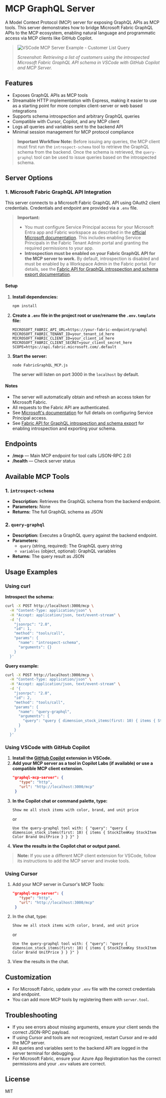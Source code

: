 # MCP GraphQL Server

A Model Context Protocol (MCP) server for exposing GraphQL APIs as MCP tools. This server demonstrates how to bridge Microsoft Fabric GraphQL APIs to the MCP ecosystem, enabling natural language and programmatic access via MCP clients like GitHub Copilot.

> ![VSCode MCP Server Example - Customer List Query](./screenshot-vscode-mcpserver.png)
>
> _Screenshot: Retrieving a list of customers using the introspected Microsoft Fabric GraphQL API schema in VSCode with GitHub Copilot and MCP Server._

## Features

- Exposes GraphQL APIs as MCP tools
- Streamable HTTP implementation with Express, making it easier to use as a starting point for more complex client-server or web based integrations
- Supports schema introspection and arbitrary GraphQL queries
- Compatible with Cursor, Copilot, and any MCP client
- Logs all queries and variables sent to the backend API
- Minimal session management for MCP protocol compliance

> **Important Workflow Note:**
> Before issuing any queries, the MCP client must first run the `introspect-schema` tool to retrieve the GraphQL schema from the backend. Once the schema is retrieved, the `query-graphql` tool can be used to issue queries based on the introspected schema.

## Server Options

### 1. Microsoft Fabric GraphQL API Integration 

This server connects to a Microsoft Fabric GraphQL API using OAuth2 client credentials. Credentials and endpoint are provided via a `.env` file.

> **Important:**
>
> - You must configure Service Principal access for your Microsoft Entra app and Fabric workspace as described in the [official Microsoft documentation](https://learn.microsoft.com/en-us/fabric/data-engineering/api-graphql-service-principal). This includes enabling Service Principals in the Fabric Tenant Admin portal and granting the required permissions to your app.
> - **Introspection must be enabled on your Fabric GraphQL API for the MCP server to work.** By default, introspection is disabled and must be enabled by a Workspace Admin in the Fabric portal. For details, see the [Fabric API for GraphQL introspection and schema export documentation](https://learn.microsoft.com/en-us/fabric/data-engineering/api-graphql-introspection-schema-export).

#### Setup

1. **Install dependencies:**
   ```bash
   npm install
   ```
2. **Create a `.env` file in the project root or use/rename the `.env.template` file:**
   ```env
   MICROSOFT_FABRIC_API_URL=https://your-fabric-endpoint/graphql
   MICROSOFT_FABRIC_TENANT_ID=your_tenant_id_here
   MICROSOFT_FABRIC_CLIENT_ID=your_client_id_here
   MICROSOFT_FABRIC_CLIENT_SECRET=your_client_secret_here
   SCOPE=https://api.fabric.microsoft.com/.default
   ```
3. **Start the server:**
   ```bash
   node FabricGraphQL_MCP.js
   ```
   The server will listen on port 3000 in the `localhost` by default.

#### Notes

- The server will automatically obtain and refresh an access token for Microsoft Fabric.
- All requests to the Fabric API are authenticated.
- See [Microsoft's documentation](https://learn.microsoft.com/en-us/fabric/data-engineering/api-graphql-service-principal) for full details on configuring Service Principal access.
- See [Fabric API for GraphQL introspection and schema export](https://learn.microsoft.com/en-us/fabric/data-engineering/api-graphql-introspection-schema-export) for enabling introspection and exporting your schema.

## Endpoints

- **/mcp** — Main MCP endpoint for tool calls (JSON-RPC 2.0)
- **/health** — Check server status

## Available MCP Tools

### 1. `introspect-schema`

- **Description:** Retrieves the GraphQL schema from the backend endpoint.
- **Parameters:** None
- **Returns:** The full GraphQL schema as JSON

### 2. `query-graphql`

- **Description:** Executes a GraphQL query against the backend endpoint.
- **Parameters:**
  - `query` (string, required): The GraphQL query string
  - `variables` (object, optional): GraphQL variables
- **Returns:** The query result as JSON

## Usage Examples

### Using curl

**Introspect the schema:**

```bash
curl -X POST http://localhost:3000/mcp \
  -H "Content-Type: application/json" \
  -H "Accept: application/json, text/event-stream" \
  -d '{
    "jsonrpc": "2.0",
    "id": 1,
    "method": "tools/call",
    "params": {
      "name": "introspect-schema",
      "arguments": {}
    }
  }'
```

**Query example:**

```bash
curl -X POST http://localhost:3000/mcp \
  -H "Content-Type: application/json" \
  -H "Accept: application/json, text/event-stream" \
  -d '{
    "jsonrpc": "2.0",
    "id": 2,
    "method": "tools/call",
    "params": {
      "name": "query-graphql",
      "arguments": {
        "query": "query { dimension_stock_items(first: 10) { items { StockItemKey StockItem Color Brand UnitPrice } } }"
      }
    }
  }'
```

### Using VSCode with GitHub Copilot

1. **Install the [GitHub Copilot](https://marketplace.visualstudio.com/items?itemName=GitHub.copilot) extension in VSCode.**
2. **Add your MCP server as a tool in Copilot Labs (if available) or use a compatible MCP client extension.**
   ```JSON
   "graphql-mcp-server": {
      "type": "http",
      "url": "http://localhost:3000/mcp"
    }
   ```
3. **In the Copilot chat or command palette, type:**
   ```
   Show me all stock items with color, brand, and unit price
   ```
   or
   ```
   Use the query-graphql tool with: { "query": "query { dimension_stock_items(first: 10) { items { StockItemKey StockItem Color Brand UnitPrice } } }" }
   ```
4. **View the results in the Copilot chat or output panel.**

> **Note:** If you use a different MCP client extension for VSCode, follow its instructions to add the MCP server and invoke tools.

### Using Cursor

1. Add your MCP server in Cursor's MCP Tools:
   ```JSON
   "graphql-mcp-server": {
      "type": "http",
      "url": "http://localhost:3000/mcp"
    }
   ```
2. In the chat, type:
   ```
   Show me all stock items with color, brand, and unit price
   ```
   or
   ```
   Use the query-graphql tool with: { "query": "query { dimension_stock_items(first: 10) { items { StockItemKey StockItem Color Brand UnitPrice } } }" }
   ```
3. View the results in the chat.

## Customization

- For Microsoft Fabric, update your `.env` file with the correct credentials and endpoint.
- You can add more MCP tools by registering them with `server.tool`.

## Troubleshooting

- If you see errors about missing arguments, ensure your client sends the correct JSON-RPC payload.
- If using Cursor and tools are not recognized, restart Cursor and re-add the MCP server.
- All queries and variables sent to the backend API are logged in the server terminal for debugging.
- For Microsoft Fabric, ensure your Azure App Registration has the correct permissions and your `.env` values are correct.

## License

MIT
